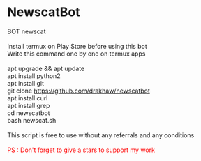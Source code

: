 # NewscatBot
BOT newscat<br>
<br>
Install termux on Play Store before using this bot<br>
Write this command one by one on termux apps<br>
<br>
apt upgrade && apt update<br>
apt install python2<br>
apt install git<br>
git clone https://github.com/drakhaw/newscatbot<br>
apt install curl<br>
apt install grep<br>
cd newscatbot<br>
bash newscat.sh<br>
<br>
This script is free to use without any referrals and any conditions<br>
<br>
<font color="red">PS : Don't forget to give a stars to support my work</font>
